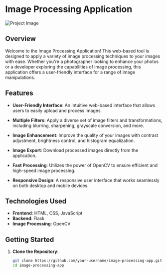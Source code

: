 # Image Processing Application

![Project Image](insert-image-link-here)

## Overview

Welcome to the Image Processing Application! This web-based tool is designed to apply a variety of image processing techniques to your images with ease. Whether you're a photographer looking to enhance your photos or a developer exploring the capabilities of image processing, this application offers a user-friendly interface for a range of image manipulations.

## Features

- **User-Friendly Interface**: An intuitive web-based interface that allows users to easily upload and process images.
  
- **Multiple Filters**: Apply a diverse set of image filters and transformations, including blurring, sharpening, grayscale conversion, and more.

- **Image Enhancement**: Improve the quality of your images with contrast adjustment, brightness control, and histogram equalization.

- **Image Export**: Download processed images directly from the application.

- **Fast Processing**: Utilizes the power of OpenCV to ensure efficient and high-speed image processing.

- **Responsive Design**: A responsive user interface that works seamlessly on both desktop and mobile devices.

## Technologies Used

- **Frontend**: HTML, CSS, JavaScript
- **Backend**: Flask
- **Image Processing**: OpenCV

## Getting Started

1. **Clone the Repository**: 
   ```bash
   git clone https://github.com/your-username/image-processing-app.git
   cd image-processing-app

